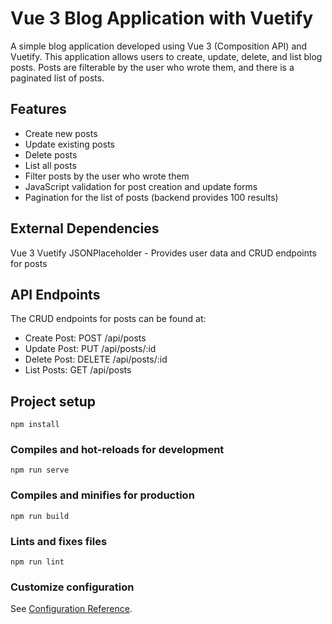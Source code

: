 # Vue 3 Blog Application with Vuetify

A simple blog application developed using Vue 3 (Composition API) and Vuetify. This application allows users to create, update, delete, and list blog posts. Posts are filterable by the user who wrote them, and there is a paginated list of posts.

## Features

- Create new posts
- Update existing posts
- Delete posts
- List all posts
- Filter posts by the user who wrote them
- JavaScript validation for post creation and update forms
- Pagination for the list of posts (backend provides 100 results)

## External Dependencies
Vue 3
Vuetify
JSONPlaceholder - Provides user data and CRUD endpoints for posts

## API Endpoints
The CRUD endpoints for posts can be found at:

- Create Post: POST /api/posts
- Update Post: PUT /api/posts/:id
- Delete Post: DELETE /api/posts/:id
- List Posts: GET /api/posts

## Project setup
```
npm install
```

### Compiles and hot-reloads for development
```
npm run serve
```

### Compiles and minifies for production
```
npm run build
```

### Lints and fixes files
```
npm run lint
```

### Customize configuration
See [Configuration Reference](https://cli.vuejs.org/config/).
